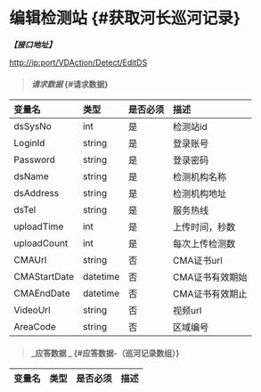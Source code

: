 # 编辑检测站 {#获取河长巡河记录}

_**【接口地址】**_

[http://ip:port/VDAction/Detect/EditDS](http://ip:port/VDAction/Detect/AddDS)

> #### _请求数据_ {#请求数据}

| 变量名 | 类型 | 是否必须 | 描述 |
| :--- | :--- | :--- | :--- |
| dsSysNo | int | 是 | 检测站id |
| LoginId | string | 是 | 登录账号 |
| Password | string | 是 | 登录密码 |
| dsName | string | 是 | 检测机构名称 |
| dsAddress | string | 是 | 检测机构地址 |
| dsTel | string | 是 | 服务热线 |
| uploadTime | int | 是 | 上传时间，秒数 |
| uploadCount | int | 是 | 每次上传检测数 |
| CMAUrl | string | 否 | CMA证书url |
| CMAStartDate | datetime | 否 | CMA证书有效期始 |
| CMAEndDate | datetime | 否 | CMA证书有效期止 |
| VideoUrl | string | 否 | 视频url |
| AreaCode | string | 否 | 区域编号 |


> #### _应答数据 _ {#应答数据-（巡河记录数组）}

| 变量名 | 类型 | 是否必须 | 描述 |
| :--- | :--- | :--- | :--- |




